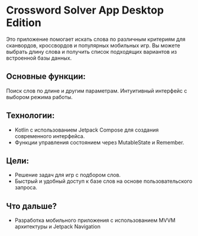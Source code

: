# Crossword Solver App Desktop Edition

Это приложение помогает искать слова по различным критериям для сканвордов, кроссвордов и популярных мобильных игр. Вы можете выбрать длину слова и получить список подходящих вариантов из встроенной базы данных.

## Основные функции:

Поиск слов по длине и другим параметрам.
Интуитивный интерфейс с выбором режима работы.

## Технологии:

- Kotlin с использованием Jetpack Compose для создания современного интерфейса.
- Функции управления состоянием через MutableState и Remember.

## Цели:

- Решение задач для игр с подбором слов.
- Быстрый и удобный доступ к базе слов на основе пользовательского запроса.

## Что дальше?

- Разработка мобильного приложения с использованием MVVM архитектуры и Jetpack Navigation

